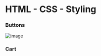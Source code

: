 # HTML - CSS - Styling

### Buttons

![image](https://github.com/GauravPant47/CSS-Styles/assets/115808373/29cc177e-54ac-49b0-b443-0a6648d418a8)

### Cart